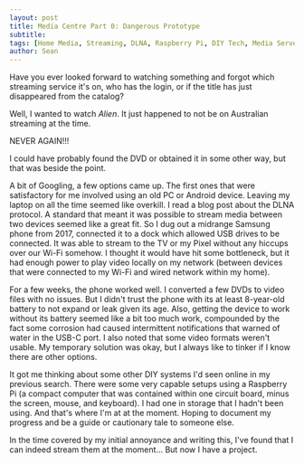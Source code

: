 ```yaml
---
layout: post
title: Media Centre Part 0: Dangerous Prototype
subtitle: 
tags: [Home Media, Streaming, DLNA, Raspberry Pi, DIY Tech, Media Server, Personal Project, Tech Solutions, Cord Cutting]
author: Sean
---
```


Have you ever looked forward to watching something and forgot which streaming service it's on, who has the login, or if the title has just disappeared from the catalog?

Well, I wanted to watch *Alien*. It just happened to not be on Australian streaming at the time.

NEVER AGAIN!!!

I could have probably found the DVD or obtained it in some other way, but that was beside the point.

A bit of Googling, a few options came up. The first ones that were satisfactory for me involved using an old PC or Android device. Leaving my laptop on all the time seemed like overkill.
I read a blog post about the DLNA protocol. A standard that meant it was possible to stream media between two devices seemed like a great fit. So I dug out a midrange Samsung phone from 2017, connected it to a dock which allowed USB drives to be connected. It was able to stream to the TV or my Pixel without any hiccups over our Wi-Fi somehow. I thought it would have hit some bottleneck, but it had enough power to play video locally on my network (between devices that were connected to my Wi-Fi and wired network within my home).

For a few weeks, the phone worked well. I converted a few DVDs to video files with no issues. But I didn't trust the phone with its at least 8-year-old battery to not expand or leak given its age. Also, getting the device to work without its battery seemed like a bit too much work, compounded by the fact some corrosion had caused intermittent notifications that warned of water in the USB-C port. I also noted that some video formats weren't usable. My temporary solution was okay, but I always like to tinker if I know there are other options.

It got me thinking about some other DIY systems I'd seen online in my previous search. There were some very capable setups using a Raspberry Pi (a compact computer that was contained within one circuit board, minus the screen, mouse, and keyboard). I had one in storage that I hadn't been using.
And that's where I'm at at the moment. Hoping to document my progress and be a guide or cautionary tale to someone else.

In the time covered by my initial annoyance and writing this, I've found that I can indeed stream them at the moment... But now I have a project.
